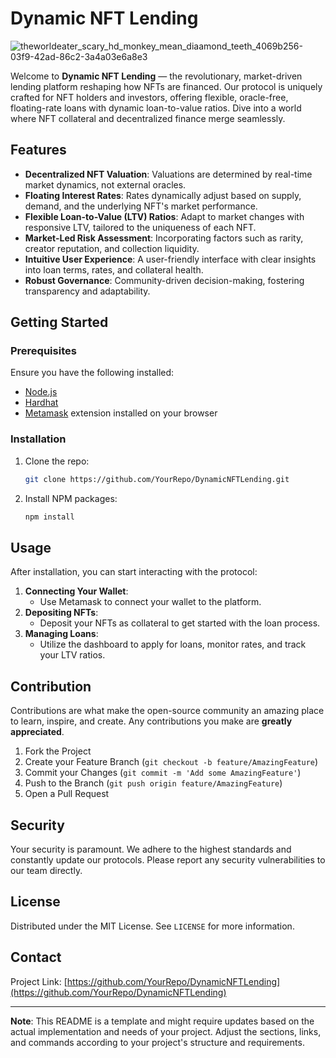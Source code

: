# Dynamic NFT Lending

![theworldeater_scary_hd_monkey_mean_diaamond_teeth_4069b256-03f9-42ad-86c2-3a4a03e6a8e3](https://github.com/JohnDeveloperJ/NFT-Market/assets/143453887/0ba55649-43b3-4bb7-864e-e15a4bfbc028)


Welcome to **Dynamic NFT Lending** — the revolutionary, market-driven lending platform reshaping how NFTs are financed. Our protocol is uniquely crafted for NFT holders and investors, offering flexible, oracle-free, floating-rate loans with dynamic loan-to-value ratios. Dive into a world where NFT collateral and decentralized finance merge seamlessly.

## Features

- **Decentralized NFT Valuation**: Valuations are determined by real-time market dynamics, not external oracles.
- **Floating Interest Rates**: Rates dynamically adjust based on supply, demand, and the underlying NFT's market performance.
- **Flexible Loan-to-Value (LTV) Ratios**: Adapt to market changes with responsive LTV, tailored to the uniqueness of each NFT.
- **Market-Led Risk Assessment**: Incorporating factors such as rarity, creator reputation, and collection liquidity.
- **Intuitive User Experience**: A user-friendly interface with clear insights into loan terms, rates, and collateral health.
- **Robust Governance**: Community-driven decision-making, fostering transparency and adaptability.

## Getting Started

### Prerequisites

Ensure you have the following installed:
- [Node.js](https://nodejs.org/en/download/)
- [Hardhat](https://hardhat.org/getting-started/)
- [Metamask](https://metamask.io/) extension installed on your browser

### Installation

1. Clone the repo:
   ```sh
   git clone https://github.com/YourRepo/DynamicNFTLending.git
   ```
2. Install NPM packages:
   ```sh
   npm install
   ```

## Usage

After installation, you can start interacting with the protocol:

1. **Connecting Your Wallet**:
   - Use Metamask to connect your wallet to the platform.
2. **Depositing NFTs**:
   - Deposit your NFTs as collateral to get started with the loan process.
3. **Managing Loans**:
   - Utilize the dashboard to apply for loans, monitor rates, and track your LTV ratios.

## Contribution

Contributions are what make the open-source community an amazing place to learn, inspire, and create. Any contributions you make are **greatly appreciated**.

1. Fork the Project
2. Create your Feature Branch (`git checkout -b feature/AmazingFeature`)
3. Commit your Changes (`git commit -m 'Add some AmazingFeature'`)
4. Push to the Branch (`git push origin feature/AmazingFeature`)
5. Open a Pull Request

## Security

Your security is paramount. We adhere to the highest standards and constantly update our protocols. Please report any security vulnerabilities to our team directly.

## License

Distributed under the MIT License. See `LICENSE` for more information.

## Contact

Project Link: [https://github.com/YourRepo/DynamicNFTLending](https://github.com/YourRepo/DynamicNFTLending)

---

**Note**: This README is a template and might require updates based on the actual implementation and needs of your project. Adjust the sections, links, and commands according to your project's structure and requirements.
